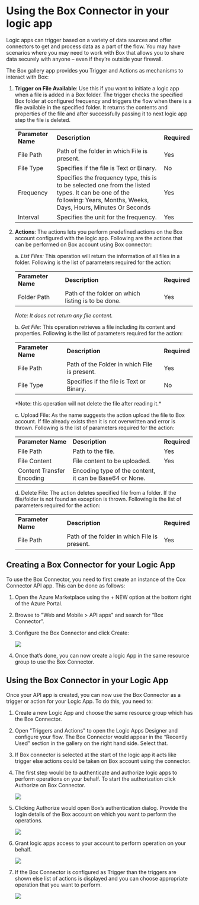 <properties 
   pageTitle="Using the Box Connector in your logic app" 
   description="Using the Box Connector in your logic app" 
   services="app-service\logic" 
   documentationCenter=".net,nodejs,java" 
   authors="rajeshramabathiran" 
   manager="dwrede" 
   editor=""/>

<tags
   ms.service="app-service-logic"
   ms.devlang="multiple"
   ms.topic="article"
   ms.tgt_pltfrm="na"
   ms.workload="integration" 
   ms.date="03/20/2015"
   ms.author="vagarw"/>

# **Using the Box Connector in your logic app**

 

Logic apps can trigger based on a variety of data sources and offer connectors to get and process data as a part of the flow. You may have scenarios where you may need to work with Box that allows you to share data securely with anyone – even if they’re outside your firewall.

 

The Box gallery app provides you Trigger and Actions as mechanisms to interact with Box:

 

1. **Trigger** **on File Available**: Use this if you want to initiate a logic app when a file is added in a Box folder. The trigger checks the specified Box folder at configured frequency and triggers the flow when there is a file available in the specified folder. It returns the contents and properties of the file and after successfully passing it to next logic app step the file is deleted.


	<table>
	  <tr>
	    <td><b>Parameter Name</b></td>
	    <td><b>Description</b></td>
	    <td><b>Required</b></td>
	  </tr>
	  <tr>
	    <td>File Path</td>
	    <td>Path of the folder in which File is present.</td>
	    <td>Yes</td>
	  </tr>
	  <tr>
	    <td>File Type</td>
	    <td>Specifies if the file is Text or Binary.</td>
	    <td>No</td>
	  </tr>
	  <tr>
	    <td>Frequency</td>
	    <td>Specifies the frequency type, this is to be selected one from the listed types. It can be one of the following: Years, Months, Weeks, Days, Hours, Minutes Or Seconds</td>
	    <td>Yes</td>
	  </tr>
	  <tr>
	    <td>Interval</td>
	    <td>Specifies the unit for the frequency.</td>
	    <td>Yes</td>
	  </tr>
	</table>


 

2. **Actions**: The actions lets you perform predefined actions on the Box account configured with the logic app. Following are the actions that can be performed on Box account using Box connector:

	a. *List Files:* This operation will return the information of all files in a folder. Following is the list of parameters required for the action:

	<table>
	  <tr>
	    <td><b>Parameter Name</b></td>
	    <td><b>Description</b></td>
	    <td><b>Required</b></td>
	  </tr>
	  <tr>
	    <td>Folder Path</td>
	    <td>Path of the folder on which listing is to be done.</td>
	    <td>Yes</td>
	  </tr>
	</table>

	*Note: It does not return any file content.*

 

    b. *Get File:* This operation retrieves a file including its content and properties. Following is the list of parameters required for the action:

	<table>
	  <tr>
	    <td><b>Parameter Name</b></td>
	    <td><b>Description</b></td>
	    <td><b>Required</b></td>
	  </tr>
	  <tr>
	    <td>File Path</td>
	    <td>Path of the Folder in which File is present.</td>
	    <td>Yes</td>
	  </tr>
	  <tr>
	    <td>File Type</td>
	    <td>Specifies if the file is Text or Binary.</td>
	    <td>No</td>
	  </tr>
	</table>
	*Note: this operation will not delete the file after reading it.*

 

    c. Upload File: As the name suggests the action upload the file to Box account. If file already exists then it is not overwritten and error is thrown. Following is the list of parameters required for the action:

	<table>
	  <tr>
	    <td><b>Parameter Name</b></td>
	    <td><b>Description</b></td>
	    <td><b>Required</b></td>
	  </tr>
	  <tr>
	    <td>File Path</td>
	    <td>Path to the file.</td>
	    <td>Yes</td>
	  </tr>
	  <tr>
	    <td>File Content</td>
	    <td>File content to be uploaded.</td>
	    <td>Yes</td>
	  </tr>
	  <tr>
	    <td>Content Transfer Encoding</td>
	    <td>Encoding type of the content, it can be Base64 or None.</td>
	    <td> </td>
	  </tr>
	</table>


    d. Delete File: The action deletes specified file from a folder. If the file/folder is not found an exception is thrown. Following is the list of parameters required for the action:

 	<table>
	  <tr>
	    <td><b>Parameter Name</b></td>
	    <td><b>Description</b></td>
	    <td><b>Required</b></td>
	  </tr>
	  <tr>
	    <td>File Path</td>
	    <td>Path of the folder in which File is present.</td>
	    <td>Yes</td>
	  </tr>
	</table>


 

## **Creating a Box Connector for your Logic App** ##

To use the Box Connector, you need to first create an instance of the Cox Connector API app. This can be done as follows:

1. Open the Azure Marketplace using the + NEW option at the bottom right of the Azure Portal.

2. Browse to "Web and Mobile > API apps" and search for “Box Connector”.

3. Configure the Box Connector and click  Create:

	![][1]

4. Once that’s done, you can now create a logic App in the same resource group to use the Box Connector.


## **Using the Box Connector in your Logic App** ##

Once your API app is created, you can now use the Box Connector as a trigger or action for your Logic App. To do this, you need to:


1. Create a new Logic App and choose the same resource group which has the Box Connector.

2. Open "Triggers and Actions" to open the Logic Apps Designer and configure your flow. The Box Connector would appear in the “Recently Used” section in the gallery on the right hand side. Select that.

3. If Box connector is selected at the start of the logic app it acts like trigger else actions could be taken on Box account using the connector.

4. The first step would be to authenticate and authorize logic apps to perform operations on your behalf. To start the authorization click Authorize on Box Connector.

	![][2]

5. Clicking Authorize would open Box’s authentication dialog. Provide the login details of the Box account on which you want to perform the operations.

	![][3]

6. Grant logic apps access to your account to perform operation on your behalf. 

	![][4]

7. If the Box Connector is configured as Trigger than the triggers are shown else list of actions is displayed and you can choose appropriate operation that you want to perform.  

	![][5]


<!--Image references-->
[1]: ./media/app-service-logic-connector-box/image_0.jpg
[2]: ./media/app-service-logic-connector-box/image_1.jpg
[3]: ./media/app-service-logic-connector-box/image_2.jpg
[4]: ./media/app-service-logic-connector-box/image_3.jpg
[5]: ./media/app-service-logic-connector-box/image_4.jpg


